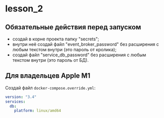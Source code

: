 # lesson_2

## Обязательные действия перед запуском

- создай в корне проекта папку "secrets";
- внутри неё создай файл "event_broker_password" без расширения с любым текстом внутри (это пароль от кролика);
- создай файл "service_db_password" без расширения с любым текстом внутри (это пароль от БД).

## Для владельцев Apple M1

Создай файл `docker-compose.override.yml`:

```yaml
version: "3.4"
services:
  db:
    platform: linux/amd64
```
